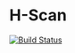 # H-Scan
[![Build Status](https://travis-ci.org/pr0ves/barcodeSuperApp.svg?branch=develop)](https://travis-ci.org/pr0ves/barcodeSuperApp)
